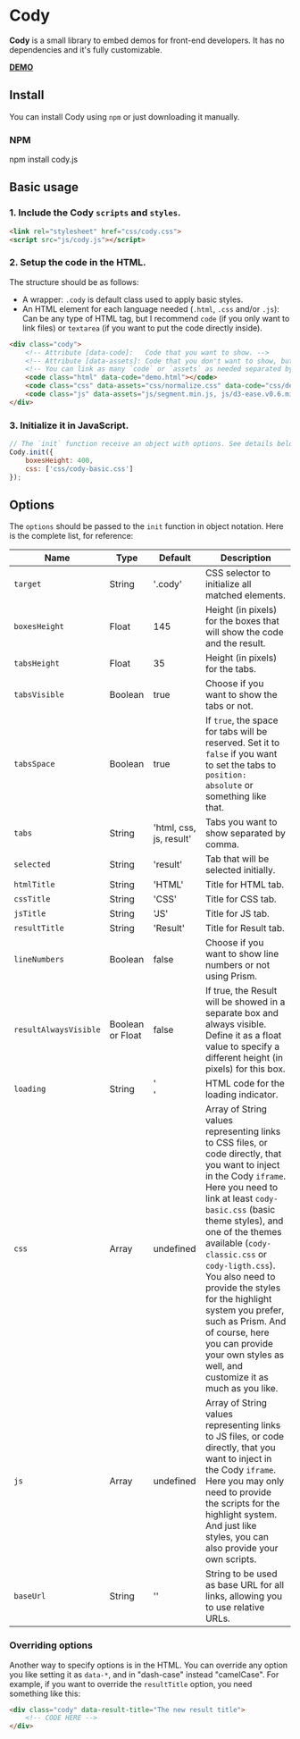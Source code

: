 # Cody

**Cody** is a small library to embed demos for front-end developers. It has no dependencies and it's fully customizable.

[**DEMO**](http://lmgonzalves.github.io/cody/)

## Install

You can install Cody using `npm` or just downloading it manually.

### NPM

npm install cody.js

## Basic usage

### 1. Include the Cody `scripts` and `styles`.

```html
<link rel="stylesheet" href="css/cody.css">
<script src="js/cody.js"></script>
```

### 2. Setup the code in the HTML.

The structure should be as follows:

- A wrapper: `.cody` is default class used to apply basic styles.
- An HTML element for each language needed (`.html`, `.css` and/or `.js`): Can be any type of HTML tag, but I recommend `code` (if you only want to link files) or `textarea` (if you want to put the code directly inside).

```html
<div class="cody">
    <!-- Attribute [data-code]:   Code that you want to show. -->
    <!-- Attribute [data-assets]: Code that you don't want to show, but needed in execution. Useful for external libraries and dependencies. -->
    <!-- You can link as many `code` or `assets` as needed separated by comma. -->
    <code class="html" data-code="demo.html"></code>
    <code class="css" data-assets="css/normalize.css" data-code="css/demo.css"></code>
    <code class="js" data-assets="js/segment.min.js, js/d3-ease.v0.6.min.js" data-code="js/demo.js"></code>
</div>
```

### 3. Initialize it in JavaScript.

```js
// The `init` function receive an object with options. See details below.
Cody.init({
    boxesHeight: 400,
    css: ['css/cody-basic.css']
});
```

## Options

The `options` should be passed to the `init` function in object notation. Here is the complete list, for reference:

| Name                    | Type                    | Default                                                              | Description |
|-------------------------|-------------------------|----------------------------------------------------------------------|-------------|
|`target`                 | String                  | '.cody'                                                              | CSS selector to initialize all matched elements. |
|`boxesHeight`            | Float                   | 145                                                                  | Height (in pixels) for the boxes that will show the code and the result. |
|`tabsHeight`             | Float                   | 35                                                                   | Height (in pixels) for the tabs. |
|`tabsVisible`            | Boolean                 | true                                                                 | Choose if you want to show the tabs or not. |
|`tabsSpace`              | Boolean                 | true                                                                 | If `true`, the space for tabs will be reserved. Set it to `false` if you want to set the tabs to `position: absolute` or something like that. |
|`tabs`                   | String                  | 'html, css, js, result'                                              | Tabs you want to show separated by comma. |
|`selected`               | String                  | 'result'                                                             | Tab that will be selected initially. |
|`htmlTitle`              | String                  | 'HTML'                                                               | Title for HTML tab. |
|`cssTitle`               | String                  | 'CSS'                                                                | Title for CSS tab. |
|`jsTitle`                | String                  | 'JS'                                                                 | Title for JS tab. |
|`resultTitle`            | String                  | 'Result'                                                             | Title for Result tab. |
|`lineNumbers`            | Boolean                 | false                                                                | Choose if you want to show line numbers or not using Prism. |
|`resultAlwaysVisible`    | Boolean or Float        | false                                                                | If true, the Result will be showed in a separate box and always visible. Define it as a float value to specify a different height (in pixels) for this box. |
|`loading`                | String                  | '<div class="cody-loading"><div class="spinner"></div></div>'        | HTML code for the loading indicator. |
|`css`                    | Array                   | undefined                                                            | Array of String values representing links to CSS files, or code directly, that you want to inject in the Cody `iframe`. Here you need to link at least `cody-basic.css` (basic theme styles), and one of the themes available (`cody-classic.css` or `cody-ligth.css`). You also need to provide the styles for the highlight system you prefer, such as Prism. And of course, here you can provide your own styles as well, and customize it as much as you like. |
|`js`                     | Array                   | undefined                                                            | Array of String values representing links to JS files, or code directly, that you want to inject in the Cody `iframe`. Here you may only need to provide the scripts for the highlight system. And just like styles, you can also provide your own scripts. |
|`baseUrl`                | String                  | ''                                                                   | String to be used as base URL for all links, allowing you to use relative URLs. |

### Overriding options

Another way to specify options is in the HTML. You can override any option you like setting it as `data-*`, and in "dash-case" instead "camelCase". For example, if you want to override the `resultTitle` option, you need something like this:

```html
<div class="cody" data-result-title="The new result title">
    <!-- CODE HERE -->
</div>
```